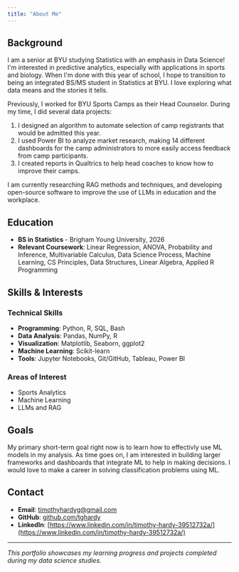 ```yaml
---
title: "About Me"
---
```


## Background


I am a senior at BYU studying Statistics with an emphasis in Data Science! I'm interested in predictive analytics, especially with applications in sports and biology. When I'm done with this year of school, I hope to transition to being an integrated BS/MS student in Statistics at BYU. I love exploring what data means and the stories it tells.

Previously, I worked for BYU Sports Camps as their Head Counselor. During my time, I did several data projects:

1. I designed an algorithm to automate selection of camp registrants that would be admitted this year.
2. I used Power BI to analyze market research, making 14 different dashboards for the camp administrators to more easily access feedback from camp participants.
3. I created reports in Qualtrics to help head coaches to know how to improve their camps.

I am currently researching RAG methods and techniques, and developing open-source software to improve the use of LLMs in education and the workplace. 

## Education

- **BS in Statistics** - Brigham Young University, 2026
- **Relevant Coursework**: Linear Regression, ANOVA, Probability and Inference, Multivariable Calculus, Data Science Process, Machine Learning, CS Principles, Data Structures, Linear Algebra, Applied R Programming

## Skills & Interests

### Technical Skills
- **Programming**: Python, R, SQL, Bash
- **Data Analysis**: Pandas, NumPy, R
- **Visualization**: Matplotlib, Seaborn, ggplot2
- **Machine Learning**: Scikit-learn
- **Tools**: Jupyter Notebooks, Git/GitHub, Tableau, Power BI

### Areas of Interest
- Sports Analytics
- Machine Learning
- LLMs and RAG

## Goals

My primary short-term goal right now is to learn how to effectivly use ML models in my analysis. As time goes on, I am interested in building larger frameworks and dashboards that integrate ML to help in making decisions. I would love to make a career in solving classification problems using ML.

## Contact

- **Email**: timothyhardyg@gmail.com
- **GitHub**: [github.com/tghardy](https://github.com/tghardy)
- **LinkedIn**: [https://www.linkedin.com/in/timothy-hardy-39512732a/](https://www.linkedin.com/in/timothy-hardy-39512732a/)

---

*This portfolio showcases my learning progress and projects completed during my data science studies.*
